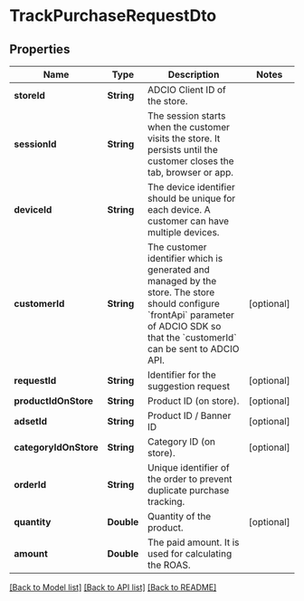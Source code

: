 # TrackPurchaseRequestDto

## Properties
Name | Type | Description | Notes
------------ | ------------- | ------------- | -------------
**storeId** | **String** | ADCIO Client ID of the store. | 
**sessionId** | **String** | The session starts when the customer visits the store. It persists until the customer closes the tab, browser or app. | 
**deviceId** | **String** | The device identifier should be unique for each device. A customer can have multiple devices. | 
**customerId** | **String** | The customer identifier which is generated and managed by the store. The store should configure &#x60;frontApi&#x60; parameter of ADCIO SDK so that the &#x60;customerId&#x60; can be sent to ADCIO API. | [optional] 
**requestId** | **String** | Identifier for the suggestion request | [optional] 
**productIdOnStore** | **String** | Product ID (on store). | [optional] 
**adsetId** | **String** | Product ID / Banner ID | [optional] 
**categoryIdOnStore** | **String** | Category ID (on store). | [optional] 
**orderId** | **String** | Unique identifier of the order to prevent duplicate purchase tracking. | 
**quantity** | **Double** | Quantity of the product. | [optional] 
**amount** | **Double** | The paid amount. It is used for calculating the ROAS. | 

[[Back to Model list]](../README.md#documentation-for-models) [[Back to API list]](../README.md#documentation-for-api-endpoints) [[Back to README]](../README.md)


